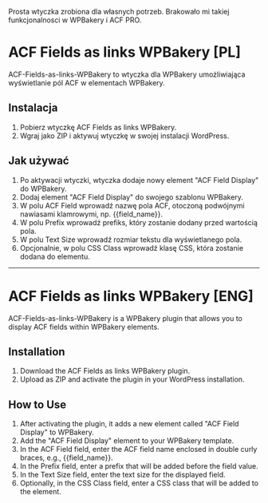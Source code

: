 Prosta wtyczka zrobiona dla własnych potrzeb. Brakowało mi takiej funkcjonalnosci w WPBakery i ACF PRO.

# ACF Fields as links WPBakery [PL]

ACF-Fields-as-links-WPBakery to wtyczka dla WPBakery umożliwiająca wyświetlanie pól ACF w elementach WPBakery.

## Instalacja

1. Pobierz wtyczkę ACF Fields as links WPBakery.
2. Wgraj jako ZIP i aktywuj wtyczkę w swojej instalacji WordPress.

## Jak używać

1. Po aktywacji wtyczki, wtyczka dodaje nowy element "ACF Field Display" do WPBakery.
2. Dodaj element "ACF Field Display" do swojego szablonu WPBakery.
3. W polu ACF Field wprowadź nazwę pola ACF, otoczoną podwójnymi nawiasami klamrowymi, np. {{field_name}}.
4. W polu Prefix wprowadź prefiks, który zostanie dodany przed wartością pola.
5. W polu Text Size wprowadź rozmiar tekstu dla wyświetlanego pola.
6. Opcjonalnie, w polu CSS Class wprowadź klasę CSS, która zostanie dodana do elementu.

---

# ACF Fields as links WPBakery [ENG]

ACF-Fields-as-links-WPBakery is a WPBakery plugin that allows you to display ACF fields within WPBakery elements.

## Installation

1. Download the ACF Fields as links WPBakery plugin.
2. Upload as ZIP and activate the plugin in your WordPress installation.

## How to Use

1. After activating the plugin, it adds a new element called "ACF Field Display" to WPBakery.
2. Add the "ACF Field Display" element to your WPBakery template.
3. In the ACF Field field, enter the ACF field name enclosed in double curly braces, e.g., {{field_name}}.
4. In the Prefix field, enter a prefix that will be added before the field value.
5. In the Text Size field, enter the text size for the displayed field.
6. Optionally, in the CSS Class field, enter a CSS class that will be added to the element.
